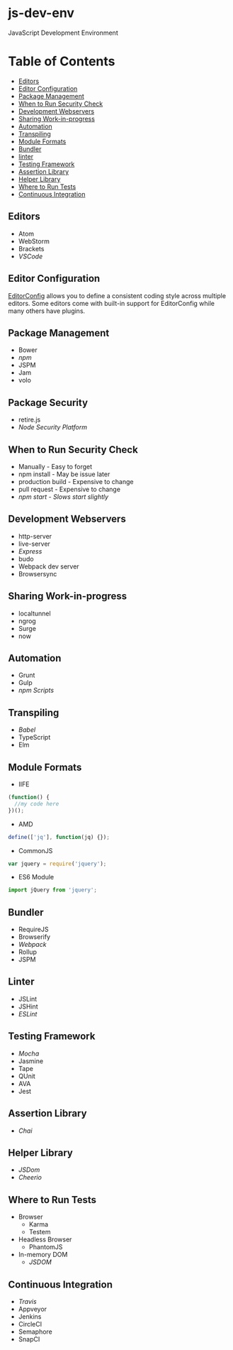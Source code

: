 # js-dev-env
JavaScript Development Environment
# Table of Contents
* [Editors](#editors)
* [Editor Configuration](#editor-configuration)
* [Package Management](#package-management)
* [When to Run Security Check](#when-to-run-security-check)
* [Development Webservers](#development-webservers)
* [Sharing Work-in-progress](#sharing-work-in-progress)
* [Automation](#automation)
* [Transpiling](#transpiling)
* [Module Formats](#module-formats)
* [Bundler](#bundler)
* [linter](#linter)
* [Testing Framework](#testing-framework)
* [Assertion Library](#assertion-library)
* [Helper Library](#helper-library)
* [Where to Run Tests](#where-to-run-tests)
* [Continuous Integration](#continuous-integration)

## Editors
* Atom
* WebStorm
* Brackets
* *VSCode*

## Editor Configuration
[EditorConfig](http://editorconfig.org/) allows you to define a consistent coding
style across multiple editors. Some editors come with built-in support for
EditorConfig while many others have plugins.

## Package Management
* Bower
* *npm*
* JSPM
* Jam
* volo

## Package Security
* retire.js
* *Node Security Platform*

## When to Run Security Check
* Manually - Easy to forget
* npm install - May be issue later
* production build - Expensive to change
* pull request - Expensive to change
* *npm start - Slows start slightly*

## Development Webservers
* http-server
* live-server
* *Express*
* budo
* Webpack dev server
* Browsersync

## Sharing Work-in-progress
* localtunnel
* ngrog
* Surge
* now

## Automation
* Grunt
* Gulp
* *npm Scripts*

## Transpiling
* *Babel*
* TypeScript
* Elm

## Module Formats
* IIFE
```javascript
(function() {
  //my code here
})();
```
* AMD
```javascript
define(['jq'], function(jq) {});
```
* CommonJS
```javascript
var jquery = require('jquery');
```
* ES6 Module
```javascript
import jQuery from 'jquery';
```

## Bundler
* RequireJS
* Browserify
* *Webpack*
* Rollup
* JSPM

## Linter
* JSLint
* JSHint
* *ESLint*

## Testing Framework
* *Mocha*
* Jasmine
* Tape
* QUnit
* AVA
* Jest

## Assertion Library
* *Chai*

## Helper Library
* *JSDom*
* *Cheerio*

## Where to Run Tests
* Browser
  * Karma
  * Testem
* Headless Browser
  * PhantomJS
* In-memory DOM
  * *JSDOM*

## Continuous Integration
* *Travis*
* Appveyor
* Jenkins
* CircleCI
* Semaphore
* SnapCI